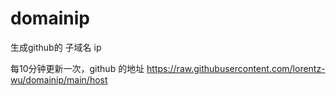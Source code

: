 # domainip
生成github的 子域名 ip 

每10分钟更新一次，github 的地址
https://raw.githubusercontent.com/lorentz-wu/domainip/main/host
